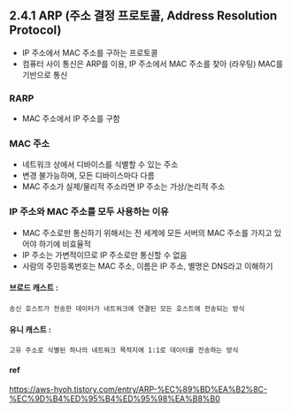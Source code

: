 ## 2.4.1 ARP (주소 결정 프로토콜, Address Resolution Protocol)
- IP 주소에서 MAC 주소를 구하는 프로토콜
- 컴퓨터 사이 통신은 ARP를 이용, IP 주소에서 MAC 주소를 찾아 (라우팅) MAC를 기반으로 통신

### RARP
- MAC 주소에서 IP 주소를 구함

### MAC 주소
- 네트워크 상에서 디바이스를 식별할 수 있는 주소
- 변경 불가능하며, 모든 디바이스마다 다름
- MAC 주소가 실제/물리적 주소라면 IP 주소는 가상/논리적 주소

### IP 주소와 MAC 주소를 모두 사용하는 이유
- MAC 주소로만 통신하기 위해서는 전 세계에 모든 서버의 MAC 주소를 가지고 있어야 하기에 비효율적
- IP 주소는 가변적이므로 IP 주소로만 통신할 수 없음
- 사람의 주민등록번호는 MAC 주소, 이름은 IP 주소, 별명은 DNS라고 이해하기

#### 브로드 캐스트 : 
	송신 호스트가 전송한 데이터가 네트워크에 연결된 모든 호스트에 전송되는 방식

#### 유니 캐스트 : 
	고유 주소로 식별된 하나의 네트워크 목적지에 1:1로 데이터를 전송하는 방식

#### ref
https://aws-hyoh.tistory.com/entry/ARP-%EC%89%BD%EA%B2%8C-%EC%9D%B4%ED%95%B4%ED%95%98%EA%B8%B0